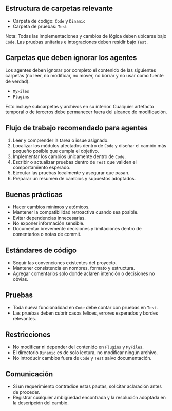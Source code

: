 ## Estructura de carpetas relevante
- Carpeta de código: `Code` y `Dinamic`
- Carpeta de pruebas: `Test`

Nota: Todas las implementaciones y cambios de lógica deben ubicarse bajo `Code`. Las pruebas unitarias e integraciones deben residir bajo `Test`.

## Carpetas que deben ignorar los agentes
Los agentes deben ignorar por completo el contenido de las siguientes carpetas (no leer, no modificar, no mover, no borrar y no usar como fuente de verdad):
- `MyFiles`
- `Plugins`

Esto incluye subcarpetas y archivos en su interior. Cualquier artefacto temporal o de terceros debe permanecer fuera del alcance de modificación.

## Flujo de trabajo recomendado para agentes
1. Leer y comprender la tarea o issue asignado.
2. Localizar los módulos afectados dentro de `Code` y diseñar el cambio más pequeño posible que cumpla el objetivo.
3. Implementar los cambios únicamente dentro de `Code`.
4. Escribir o actualizar pruebas dentro de `Test` que validen el comportamiento esperado.
5. Ejecutar las pruebas localmente y asegurar que pasan.
6. Preparar un resumen de cambios y supuestos adoptados.

## Buenas prácticas
- Hacer cambios mínimos y atómicos.
- Mantener la compatibilidad retroactiva cuando sea posible.
- Evitar dependencias innecesarias.
- No exponer información sensible.
- Documentar brevemente decisiones y limitaciones dentro de comentarios o notas de commit.

## Estándares de código
- Seguir las convenciones existentes del proyecto.
- Mantener consistencia en nombres, formato y estructura.
- Agregar comentarios solo donde aclaren intención o decisiones no obvias.

## Pruebas
- Toda nueva funcionalidad en `Code` debe contar con pruebas en `Test`.
- Las pruebas deben cubrir casos felices, errores esperados y bordes relevantes.

## Restricciones
- No modificar ni depender del contenido en `Plugins` y `MyFiles`.
- El directorio `Dinamic` es de solo lectura, no modificar ningún archivo.
- No introducir cambios fuera de `Code` y `Test` salvo documentación.

## Comunicación
- Si un requerimiento contradice estas pautas, solicitar aclaración antes de proceder.
- Registrar cualquier ambigüedad encontrada y la resolución adoptada en la descripción del cambio.
